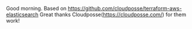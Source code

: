 Good morning.
Based on https://github.com/cloudposse/terraform-aws-elasticsearch
Great thanks Cloudposse(https://cloudposse.com/) for them work!
